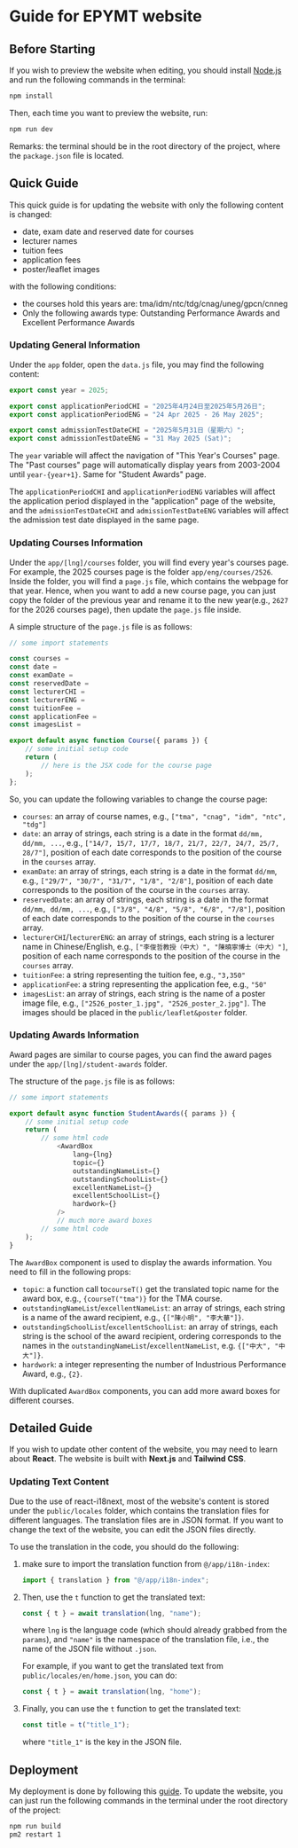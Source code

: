 # Guide for EPYMT website

## Before Starting

If you wish to preview the website when editing, you should install [Node.js](https://nodejs.org/) and run the following commands in the terminal:

```bash
npm install
```

Then, each time you want to preview the website, run:

```bash
npm run dev
```

Remarks: the terminal should be in the root directory of the project, where the `package.json` file is located.

## Quick Guide

This quick guide is for updating the website with only the following content is changed:

- date, exam date and reserved date for courses
- lecturer names
- tuition fees
- application fees
- poster/leaflet images

with the following conditions:

- the courses hold this years are: tma/idm/ntc/tdg/cnag/uneg/gpcn/cnneg
- Only the following awards type: Outstanding Performance Awards and Excellent Performance Awards

### Updating General Information

Under the `app` folder, open the `data.js` file, you may find the following content:

```javascript
export const year = 2025;

export const applicationPeriodCHI = "2025年4月24日至2025年5月26日";
export const applicationPeriodENG = "24 Apr 2025 - 26 May 2025";

export const admissionTestDateCHI = "2025年5月31日（星期六）";
export const admissionTestDateENG = "31 May 2025 (Sat)";
```

The `year` variable will affect the navigation of "This Year's Courses" page. The "Past courses" page will automatically display years from 2003-2004 until `year-{year+1}`. Same for "Student Awards" page.

The `applicationPeriodCHI` and `applicationPeriodENG` variables will affect the application period displayed in the "application" page of the website, and the `admissionTestDateCHI` and `admissionTestDateENG` variables will affect the admission test date displayed in the same page.

### Updating Courses Information

Under the `app/[lng]/courses` folder, you will find every year's courses page. For example, the 2025 courses page is the folder `app/eng/courses/2526`. Inside the folder, you will find a `page.js` file, which contains the webpage for that year. Hence, when you want to add a new course page, you can just copy the folder of the previous year and rename it to the new year(e.g., `2627` for the 2026 courses page), then update the `page.js` file inside.

A simple structure of the `page.js` file is as follows:

```javascript
// some import statements

const courses = 
const date = 
const examDate = 
const reservedDate =
const lecturerCHI =
const lecturerENG = 
const tuitionFee = 
const applicationFee = 
const imagesList = 

export default async function Course({ params }) {
    // some initial setup code
    return (
        // here is the JSX code for the course page
    );
};
```

So, you can update the following variables to change the course page:

- `courses`: an array of course names, e.g., `["tma", "cnag", "idm", "ntc", "tdg"]`
- `date`: an array of strings, each string is a date in the format `dd/mm, dd/mm, ...`, e.g., `["14/7, 15/7, 17/7, 18/7, 21/7, 22/7, 24/7, 25/7, 28/7"]`, position of each date corresponds to the position of the course in the `courses` array.
- `examDate`: an array of strings, each string is a date in the format `dd/mm`, e.g., `["29/7", "30/7", "31/7", "1/8", "2/8"]`, position of each date corresponds to the position of the course in the `courses` array.
- `reservedDate`: an array of strings, each string is a date in the format `dd/mm, dd/mm, ...`, e.g., `["3/8", "4/8", "5/8", "6/8", "7/8"]`, position of each date corresponds to the position of the course in the `courses` array.
- `lecturerCHI`/`lecturerENG`: an array of strings, each string is a lecturer name in Chinese/English, e.g., `["李俊哲教授（中大）", "陳曉寧博士（中大）"]`, position of each name corresponds to the position of the course in the `courses` array.
- `tuitionFee`: a string representing the tuition fee, e.g., `"3,350"`
- `applicationFee`: a string representing the application fee, e.g., `"50"`
- `imagesList`: an array of strings, each string is the name of a poster image file, e.g., `["2526_poster_1.jpg", "2526_poster_2.jpg"]`. The images should be placed in the `public/leaflet&poster` folder.

### Updating Awards Information

Award pages are similar to course pages, you can find the award pages under the `app/[lng]/student-awards` folder.

The structure of the `page.js` file is as follows:

```javascript
// some import statements

export default async function StudentAwards({ params }) {
    // some initial setup code
    return (
        // some html code
            <AwardBox
                lang={lng}
                topic={}
                outstandingNameList={}
                outstandingSchoolList={}
                excellentNameList={}
                excellentSchoolList={}
                hardwork={}
            />
            // much more award boxes
        // some html code
    );
}
```

The `AwardBox` component is used to display the awards information. You need to fill in the following props:

- `topic`: a function call to`courseT()` get the translated topic name for the award box, e.g., `{courseT("tma")}` for the TMA course.
- `outstandingNameList`/`excellentNameList`: an array of strings, each string is a name of the award recipient, e.g., `{["陳小明", "李大華"]}`.
- `outstandingSchoolList`/`excellentSchoolList`: an array of strings, each string is the school of the award recipient, ordering corresponds to the names in the `outstandingNameList`/`excellentNameList`, e.g. `{["中大", "中大"]}`.
- `hardwork`: a integer representing the number of Industrious Performance Award, e.g., `{2}`.

With duplicated `AwardBox` components, you can add more award boxes for different courses.

## Detailed Guide

If you wish to update other content of the website, you may need to learn about **React**. The website is built with **Next.js** and **Tailwind CSS**.

### Updating Text Content

Due to the use of react-i18next, most of the website's content is stored under the `public/locales` folder, which contains the translation files for different languages. The translation files are in JSON format. If you want to change the text of the website, you can edit the JSON files directly.

To use the translation in the code, you should do the following:

1. make sure to import the translation function from `@/app/i18n-index`:

    ```javascript
    import { translation } from "@/app/i18n-index";
    ```

2. Then, use the `t` function to get the translated text:

    ```javascript
    const { t } = await translation(lng, "name");
    ```

    where `lng` is the language code (which should already grabbed from the `params`), and `"name"` is the namespace of the translation file, i.e., the name of the JSON file without `.json`.

    For example, if you want to get the translated text from `public/locales/en/home.json`, you can do:

    ```javascript
    const { t } = await translation(lng, "home");
    ```

3. Finally, you can use the `t` function to get the translated text:

    ```javascript
    const title = t("title_1");
    ```

    where `"title_1"` is the key in the JSON file.

## Deployment

My deployment is done by following this [guide](https://gist.github.com/xxrjun/ed327645acffff40faff1400dc6e1dba). To update the website, you can just run the following commands in the terminal under the root directory of the project:

```bash
npm run build
pm2 restart 1
```
